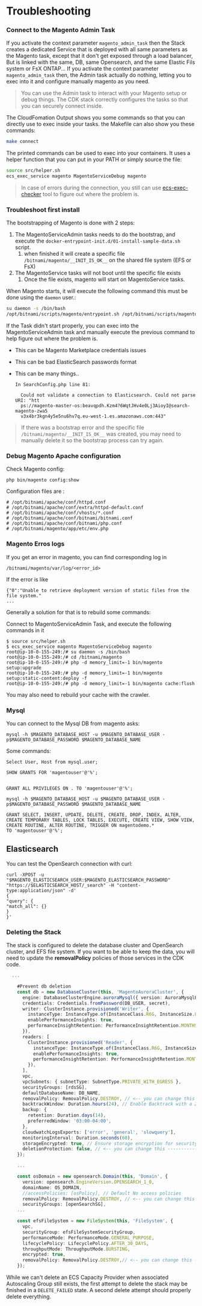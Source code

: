 # Troubleshooting

### Connect to the Magento Admin Task

If you activate the context parameter `magento_admin_task` then the Stack creates a dedicated Service that is deployed with all same parameters as the Magento task, except that it don't get exposed through a load balancer, But is linked with the same, DB, same Opensearch, and the same Elastic Fils system or FsX ONTAP...
If you activate the context parameter `magento_admin_task` then, the Admin task actually do nothing, letting you to exec into it and configure manually magento as you need.

> You can use the Admin task to interact with your Magento setup or debug things.
> The CDK stack correctly configures the tasks so that you can securely connect inside.

The CloudFomation Output shows you some commands so that you can directly use to exec inside your tasks.
the Makefile can also show you these commands:

```bash
make connect
```

The printed commands can be used to exec into your containers. It uses a helper function that you can put in your PATH or simply source the file:

```bash
source src/helper.sh
ecs_exec_service magento MagentoServiceDebug magento
```

> In case of errors during the connection, you still can use [ecs-exec-checker](https://github.com/aws-containers/amazon-ecs-exec-checker) tool to figure out where the problem is.

### Troubleshoot first install

The bootstrapping of Magento is done with 2 steps:

1. The MagentoServiceAdmin tasks needs to do the bootstrap, and execute the `docker-entrypoint-init.d/01-install-sample-data.sh` script.
   1. when finished it will create a specific file `/bitnami/magento/__INIT_IS_OK__` on the shared file system (EFS or FsX)
2. The MagentoService tasks will not boot until the specific file exists
   1. Once the file exists, magento will start on MagentoService tasks.

When Magento starts, it will execute the following command this must be done using the `daemon` user.:

```bash
su daemon -s /bin/bash
/opt/bitnami/scripts/magento/entrypoint.sh /opt/bitnami/scripts/magento/run.sh
```

If the Task didn't start properly, you can exec into the MagentoServiceAdmin task and manually execute the previous command to help figure out where the problem is.

- This can be Magento Marketplace credentials issues
- This can be bad ElasticSearch passwords format 
- This can be many things..

  ```
  In SearchConfig.php line 81:

    Could not validate a connection to Elasticsearch. Could not parse URI: "htt
    ps://magento-master-os:beavqpdh.Kzm4?6WqtJHv4e0Lj3AioyI@search-magento-zwa5
    v3x4br3kgn4y5e5nu6hv7q.eu-west-1.es.amazonaws.com:443"
  ```

> If there was a bootstrap error and the specific file `/bitnami/magento/__INIT_IS_OK__` was created, you may need to manually delete it so the bootstrap process can try again.

### Debug Magento Apache configuration

Check Magento config:

```
php bin/magento config:show
```

Configuration files are :

```
# /opt/bitnami/apache/conf/httpd.conf
# /opt/bitnami/apache/conf/extra/httpd-default.conf
# /opt/bitnami/apache/conf/vhosts/*.conf
# /opt/bitnami/apache/conf/bitnami/bitnami.conf
# /opt/bitnami/apache/conf/bitnami/php.conf
# /opt/bitnami/magento/app/etc/env.php
```

### Magento Erros logs

If you get an error in magento, you can find corresponding log in

```
/bitnami/magento/var/log/<error_id>
```

If the error is like

```
{"0":"Unable to retrieve deployment version of static files from the file system."
...
```

Generally a solution for that is to rebuild some commands:

Connect to MagentoServiceAdmin Task, and execute the following commands in it

```
$ source src/helper.sh
$ ecs_exec_service magento MagentoServiceDebug magento
root@ip-10-0-155-249:/# su daemon -s /bin/bash
root@ip-10-0-155-249:/# cd /bitnami/magento
root@ip-10-0-155-249:/# php -d memory_limit=-1 bin/magento setup:upgrade
root@ip-10-0-155-249:/# php -d memory_limit=-1 bin/magento setup:static-content:deploy -f
root@ip-10-0-155-249:/# php -d memory_limit=-1 bin/magento cache:flush
```

You may also need to rebuild your cache with the crawler.

### Mysql

You can connect to the Mysql DB from magento asks:

```
mysql -h $MAGENTO_DATABASE_HOST -u $MAGENTO_DATABASE_USER -p$MAGENTO_DATABASE_PASSWORD $MAGENTO_DATABASE_NAME
```

Some commands:

```
Select User, Host from mysql.user;

SHOW GRANTS FOR 'magentouser'@'%';

```

```

GRANT ALL PRIVILEGES ON . TO 'magentouser'@'%';

mysql -h $MAGENTO_DATABASE_HOST -u $MAGENTO_DATABASE_USER -p$MAGENTO_DATABASE_PASSWORD $MAGENTO_DATABASE_NAME

GRANT SELECT, INSERT, UPDATE, DELETE, CREATE, DROP, INDEX, ALTER, 
CREATE TEMPORARY TABLES, LOCK TABLES, EXECUTE, CREATE VIEW, SHOW VIEW, 
CREATE ROUTINE, ALTER ROUTINE, TRIGGER ON magentodemo.* 
TO 'magentouser'@'%';
```

## Elasticsearch

You can test the OpenSearch connection with curl:

```
curl -XPOST -u "$MAGENTO_ELASTICSEARCH_USER:$MAGENTO_ELASTICSEARCH_PASSWORD" "https://$ELASTICSEARCH_HOST/_search" -H "content-type:application/json" -d'
{
"query": {
"match_all": {}
}
}'
```

### Deleting the Stack

The stack is configured to delete the database cluster and OpenSearch cluster, and EFS file system. If you want to be able to keep the data, you will need to update the **removalPolicy** policies of those services in the CDK code.

```typescript
  ...

    #Prevent db deletion
    const db = new DatabaseCluster(this, 'MagentoAuroraCluster', {
      engine: DatabaseClusterEngine.auroraMysql({ version: AuroraMysqlEngineVersion.VER_3_07_1 }),
      credentials: Credentials.fromPassword(DB_USER, secret),
      writer: ClusterInstance.provisioned('Writer', {
        instanceType: InstanceType.of(InstanceClass.R6G, InstanceSize.LARGE),
        enablePerformanceInsights: true,
        performanceInsightRetention: PerformanceInsightRetention.MONTHS_1,
      }),
      readers: [
        ClusterInstance.provisioned('Reader', {
          instanceType: InstanceType.of(InstanceClass.R6G, InstanceSize.LARGE),
          enablePerformanceInsights: true,
          performanceInsightRetention: PerformanceInsightRetention.MONTHS_1,
        }),
      ],
      vpc,
      vpcSubnets: { subnetType: SubnetType.PRIVATE_WITH_EGRESS },
      securityGroups: [rdsSG],
      defaultDatabaseName: DB_NAME,
      removalPolicy: RemovalPolicy.DESTROY, // <-- you can change this ----------------------------->
      backtrackWindow: Duration.hours(24), // Enable Backtrack with a 24-hour window
      backup: {
        retention: Duration.days(14),
        preferredWindow: '03:00-04:00',
      },
      cloudwatchLogsExports: ['error', 'general', 'slowquery'],
      monitoringInterval: Duration.seconds(60),
      storageEncrypted: true, // Ensure storage encryption for security
      deletionProtection: false, // <-- you can change this ---------------------------->
    });

    ...

    const osDomain = new opensearch.Domain(this, 'Domain', {
      version: opensearch.EngineVersion.OPENSEARCH_1_0,
      domainName: OS_DOMAIN,
      //accessPolicies: [osPolicy], // Default No access policies
      removalPolicy: RemovalPolicy.DESTROY, // <-- you can change this ---------------------------->
      securityGroups: [openSearchSG],
    ...

    const efsFileSystem = new FileSystem(this, 'FileSystem', {
      vpc,
      securityGroup: efsFileSystemSecurityGroup,
      performanceMode: PerformanceMode.GENERAL_PURPOSE,
      lifecyclePolicy: LifecyclePolicy.AFTER_30_DAYS,
      throughputMode: ThroughputMode.BURSTING,
      encrypted: true,
      removalPolicy: RemovalPolicy.DESTROY,// <-- you can change this ---------------------------->
    });


```

While we can't delete an ECS Capacity Provider when associated Autoscaling Group still exists, the first attempt to delete the stack may be finished in a `DELETE_FAILED` state. A second delete attempt should properly delete everything.
